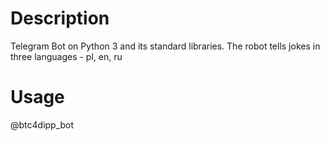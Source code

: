 # Description
Telegram Bot on Python 3 and its standard libraries.
The robot tells jokes in three languages - pl, en, ru

# Usage
@btc4dipp_bot
